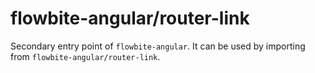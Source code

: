 # flowbite-angular/router-link

Secondary entry point of `flowbite-angular`. It can be used by importing from
`flowbite-angular/router-link`.
